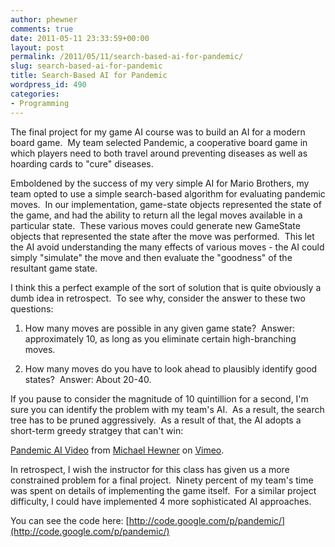 ```yaml
---
author: phewner
comments: true
date: 2011-05-11 23:33:59+00:00
layout: post
permalink: /2011/05/11/search-based-ai-for-pandemic/
slug: search-based-ai-for-pandemic
title: Search-Based AI for Pandemic
wordpress_id: 490
categories:
- Programming
---
```


The final project for my game AI course was to build an AI for a modern board game.  My team selected Pandemic, a cooperative board game in which players need to both travel around preventing diseases as well as hoarding cards to "cure" diseases.

Emboldened by the success of my very simple AI for Mario Brothers, my team opted to use a simple search-based algorithm for evaluating pandemic moves.  In our implementation, game-state objects represented the state of the game, and had the ability to return all the legal moves available in a particular state.  These various moves could generate new GameState objects that represented the state after the move was performed.  This let the AI avoid understanding the many effects of various moves - the AI could simply "simulate" the move and then evaluate the "goodness" of the resultant game state.

I think this a perfect example of the sort of solution that is quite obviously a dumb idea in retrospect.  To see why, consider the answer to these two questions:



	
  1. How many moves are possible in any given game state?  Answer: approximately 10, as long as you eliminate certain high-branching moves.

	
  2. How many moves do you have to look ahead to plausibly identify good states?  Answer: About 20-40.


If you pause to consider the magnitude of 10 quintillion for a second, I'm sure you can identify the problem with my team's AI.  As a result, the search tree has to be pruned aggressively.  As a result of that, the AI adopts a short-term greedy stratgey that can't win:



[Pandemic AI Video](http://vimeo.com/23057849) from [Michael Hewner](http://vimeo.com/user3206021) on [Vimeo](http://vimeo.com).



In retrospect, I wish the instructor for this class has given us a more constrained problem for a final project.  Ninety percent of my team's time was spent on details of implementing the game itself.  For a similar project difficulty, I could have implemented 4 more sophisticated AI approaches.

You can see the code here: [http://code.google.com/p/pandemic/](http://code.google.com/p/pandemic/)
